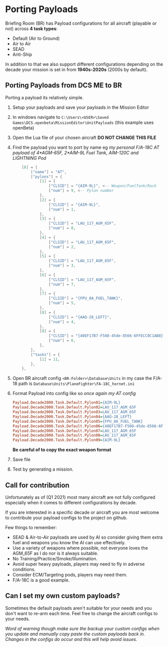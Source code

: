 # Porting Payloads

Briefing Room (BR) has Payload configurations for all aircraft (playable or not) across **4 task types**:
- Default (Air to Ground)
- Air to Air
- SEAD
- Anti-Ship

In addition to that we also support different configurations depending on the decade your mission is set in from **1940s-2020s** (2000s by default).

## Porting Payloads from DCS ME to BR

Porting a payload its relatively simple.

1. Setup your payloads and save your payloads in the Mission Editor
1. In windows navigate to `C:\Users\<USER>\Saved Games\DCS.openbeta\MissionEditor\UnitPayloads` (this example uses openBeta)
1. Open the Lua file of your chosen aircraft **DO NOT CHANGE THIS FILE**
1. Find the payload you want to port by name eg *my personal F/A-18C AT payload of 4\*AGM-65F, 2\*AIM-9L Fuel Tank, AIM-120C and LIGHTNING Pod*
    ```lua
        [8] = {
			["name"] = "AT",
			["pylons"] = {
				[1] = {
					["CLSID"] = "{AIM-9L}", <-- Weapon/FuelTank/Rack
					["num"] = 9, <-- Pylon number
				},
				[2] = {
					["CLSID"] = "{AIM-9L}",
					["num"] = 1,
				},
				[3] = {
					["CLSID"] = "LAU_117_AGM_65F",
					["num"] = 8,
				},
				[4] = {
					["CLSID"] = "LAU_117_AGM_65F",
					["num"] = 2,
				},
				[5] = {
					["CLSID"] = "LAU_117_AGM_65F",
					["num"] = 3,
				},
				[6] = {
					["CLSID"] = "LAU_117_AGM_65F",
					["num"] = 7,
				},
				[7] = {
					["CLSID"] = "{FPU_8A_FUEL_TANK}",
					["num"] = 5,
				},
				[8] = {
					["CLSID"] = "{AAQ-28_LEFT}",
					["num"] = 4,
				},
				[9] = {
					["CLSID"] = "{40EF17B7-F508-45de-8566-6FFECC0C1AB8}",
					["num"] = 6,
				},
			},
			["tasks"] = {
				[1] = 11,
			},
		},
    ```
1. Open BR aircraft config `<BR-Folder>\Database\Units` in my case the F/A-18 path is `Database\Units\PlaneFighter\FA-18C_hornet.ini`
1. Format Payload into config like so *once again my AT config*
 
    ```ini
    Payload.Decade2000.Task.Default.Pylon01={AIM-9L}
    Payload.Decade2000.Task.Default.Pylon02=LAU_117_AGM_65F
    Payload.Decade2000.Task.Default.Pylon03=LAU_117_AGM_65F
    Payload.Decade2000.Task.Default.Pylon04={AAQ-28_LEFT}
    Payload.Decade2000.Task.Default.Pylon05={FPU_8A_FUEL_TANK}
    Payload.Decade2000.Task.Default.Pylon06={40EF17B7-F508-45de-8566-6FFECC0C1AB8}
    Payload.Decade2000.Task.Default.Pylon07=LAU_117_AGM_65F
    Payload.Decade2000.Task.Default.Pylon08=LAU_117_AGM_65F
    Payload.Decade2000.Task.Default.Pylon09={AIM-9L}
    ```
    **Be careful of to copy the exact weapon format**
1. Save file
1. Test by generating a mission.

## Call for contribution

Unfortunately as of (Q1 2021) most many aircraft are not fully configured especially when it comes to different configurations by decade. 

If you are interested in a specific decade or aircraft you are most welcome to contribute your payload configs to the project on github. 

Few things to remember:

* SEAD & Air-to-Air payloads are used by AI so consider giving them extra fuel and weapons you know the AI can use effectively.
* Use a variety of weapons where possible, not everyone loves the AGM_65F as I do nor is it always suitable.
* No Training/Practice/Smoke/Illumination.
* Avoid super heavy payloads, players may need to fly in adverse conditions.
* Consider ECM/Targeting pods, players may need them.
* F/A-18C is a good example.

## Can I set my own custom payloads?

Sometimes the default payloads aren't suitable for your needs and you don't want to re-arm each time. Feel free to change the aircraft configs to your needs.

*Word of warning though make sure the backup your custom configs when you update and manually copy paste the custom payloads back in. Changes in the configs do occur and this will help avoid issues.*